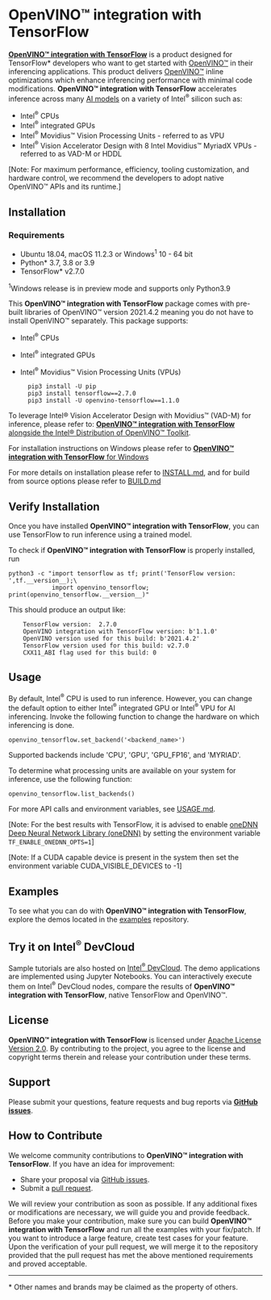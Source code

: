 # **OpenVINO™ integration with TensorFlow**

[**OpenVINO™ integration with TensorFlow**](https://github.com/openvinotoolkit/openvino_tensorflow/) is a product designed for TensorFlow* developers who want to get started with [OpenVINO™](https://software.intel.com/content/www/us/en/develop/tools/openvino-toolkit.html) in their inferencing applications. This product delivers [OpenVINO™](https://software.intel.com/content/www/us/en/develop/tools/openvino-toolkit.html) inline optimizations which enhance inferencing performance with minimal code modifications. **OpenVINO™ integration with TensorFlow** accelerates inference across many [AI models](https://github.com/openvinotoolkit/openvino_tensorflow/blob/master/docs/MODELS.md) on a variety of Intel<sup>®</sup> silicon such as:
- Intel<sup>®</sup> CPUs
- Intel<sup>®</sup> integrated GPUs
- Intel<sup>®</sup> Movidius™ Vision Processing Units - referred to as VPU
- Intel<sup>®</sup> Vision Accelerator Design with 8 Intel Movidius™ MyriadX VPUs - referred to as VAD-M or HDDL

[Note: For maximum performance, efficiency, tooling customization, and hardware control, we recommend the developers to adopt native OpenVINO™ APIs and its runtime.]

## Installation

### Requirements

- Ubuntu 18.04, macOS 11.2.3 or Windows<sup>1</sup> 10 - 64 bit
- Python* 3.7, 3.8 or 3.9
- TensorFlow* v2.7.0

<sup>1</sup>Windows release is in preview mode and supports only Python3.9 

This **OpenVINO™ integration with TensorFlow** package comes with pre-built libraries of OpenVINO™ version 2021.4.2 meaning you do not have to install OpenVINO™ separately.
This package supports:
- Intel<sup>®</sup> CPUs
- Intel<sup>®</sup> integrated GPUs
- Intel<sup>®</sup> Movidius™ Vision Processing Units (VPUs)

        pip3 install -U pip
        pip3 install tensorflow==2.7.0
        pip3 install -U openvino-tensorflow==1.1.0

To leverage Intel® Vision Accelerator Design with Movidius™ (VAD-M) for inference, please refer to: [**OpenVINO™ integration with TensorFlow** alongside the Intel® Distribution of OpenVINO™ Toolkit](https://github.com/openvinotoolkit/openvino_tensorflow/blob/master/docs/INSTALL.md#12-install-openvino-integration-with-tensorflow-alongside-the-intel-distribution-of-openvino-toolkit).

For installation instructions on Windows please refer to [**OpenVINO™ integration with TensorFlow** for Windows ](https://github.com/openvinotoolkit/openvino_tensorflow/blob/master/docs/INSTALL.md#InstallOpenVINOintegrationwithTensorFlowalongsideTensorFlow)

For more details on installation please refer to [INSTALL.md](https://github.com/openvinotoolkit/openvino_tensorflow/blob/master/docs/INSTALL.md), and for build from source options please refer to [BUILD.md](https://github.com/openvinotoolkit/openvino_tensorflow/blob/master/docs/BUILD.md)

## Verify Installation

Once you have installed **OpenVINO™ integration with TensorFlow**, you can use TensorFlow to run inference using a trained model.

To check if **OpenVINO™ integration with TensorFlow** is properly installed, run

    python3 -c "import tensorflow as tf; print('TensorFlow version: ',tf.__version__);\
                import openvino_tensorflow; print(openvino_tensorflow.__version__)"

This should produce an output like:

        TensorFlow version:  2.7.0
        OpenVINO integration with TensorFlow version: b'1.1.0'
        OpenVINO version used for this build: b'2021.4.2'
        TensorFlow version used for this build: v2.7.0
        CXX11_ABI flag used for this build: 0

## Usage

By default, Intel<sup>®</sup> CPU is used to run inference. However, you can change the default option to either Intel<sup>®</sup> integrated GPU or Intel<sup>®</sup> VPU for AI inferencing. Invoke the following function to change the hardware on which inferencing is done.

    openvino_tensorflow.set_backend('<backend_name>')

Supported backends include 'CPU', 'GPU', 'GPU_FP16', and 'MYRIAD'.

To determine what processing units are available on your system for inference, use the following function:

    openvino_tensorflow.list_backends()

For more API calls and environment variables, see [USAGE.md](https://github.com/openvinotoolkit/openvino_tensorflow/blob/master/docs/USAGE.md).

[Note: For the best results with TensorFlow, it is advised to enable [oneDNN Deep Neural Network Library (oneDNN)](https://github.com/oneapi-src/oneDNN) by setting the environment variable `TF_ENABLE_ONEDNN_OPTS=1`]

[Note: If a CUDA capable device is present in the system then set the environment variable CUDA_VISIBLE_DEVICES to -1]  

## Examples

To see what you can do with **OpenVINO™ integration with TensorFlow**, explore the demos located in the [examples](https://github.com/openvinotoolkit/openvino_tensorflow/tree/master/examples) repository.

## Try it on Intel<sup>®</sup> DevCloud
Sample tutorials are also hosted on [Intel<sup>®</sup> DevCloud](https://software.intel.com/content/www/us/en/develop/tools/devcloud/edge/build/ovtfoverview.html). The demo applications are implemented using Jupyter Notebooks. You can interactively execute them on Intel<sup>®</sup> DevCloud nodes, compare the results of **OpenVINO™ integration with TensorFlow**, native TensorFlow and OpenVINO™. 

## License
**OpenVINO™ integration with TensorFlow** is licensed under [Apache License Version 2.0](https://github.com/openvinotoolkit/openvino_tensorflow/blob/master/LICENSE).
By contributing to the project, you agree to the license and copyright terms therein
and release your contribution under these terms.  

## Support

Please submit your questions, feature requests and bug reports via [**GitHub issues**](https://github.com/openvinotoolkit/openvino_tensorflow/issues).

## How to Contribute

We welcome community contributions to **OpenVINO™ integration with TensorFlow**. If you have an idea for improvement:

* Share your proposal via [GitHub issues](https://github.com/openvinotoolkit/openvino_tensorflow/issues).
* Submit a [pull request](https://github.com/openvinotoolkit/openvino_tensorflow/pulls).

We will review your contribution as soon as possible. If any additional fixes or modifications are necessary, we will guide you and provide feedback. Before you make your contribution, make sure you can build **OpenVINO™ integration with TensorFlow** and run all the examples with your fix/patch. If you want to introduce a large feature, create test cases for your feature. Upon the verification of your pull request, we will merge it to the repository provided that the pull request has met the above mentioned requirements and proved acceptable.

---
\* Other names and brands may be claimed as the property of others.